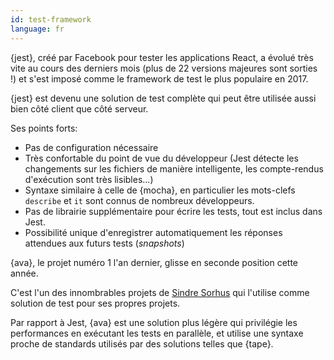 ```yaml
---
id: test-framework  
language: fr
---
```


{jest}, créé par Facebook pour tester les applications React, a évolué très vite au cours des derniers mois (plus de 22 versions majeures sont sorties !) et s'est imposé comme le framework de test le plus populaire en 2017.

{jest} est devenu une solution de test complète qui peut être utilisée aussi bien côté client que côté serveur.

Ses points forts:

* Pas de configuration nécessaire
* Très confortable du point de vue du développeur (Jest détecte les changements sur les fichiers de manière intelligente, les compte-rendus d'exécution sont très lisibles...)
* Syntaxe similaire à celle de {mocha}, en particulier les mots-clefs `describe` et `it` sont connus de nombreux développeurs.
* Pas de librairie supplémentaire pour écrire les tests, tout est inclus dans Jest.
* Possibilité unique d'enregistrer automatiquement les réponses attendues aux futurs tests (_snapshots_)

{ava}, le projet numéro 1 l'an dernier, glisse en seconde position cette année.

C'est l'un des innombrables projets de [Sindre Sorhus](https://github.com/sindresorhus) qui l'utilise comme solution de test pour ses propres projets.

Par rapport à Jest, {ava} est une solution plus légère qui privilégie les performances en exécutant les tests en parallèle, et utilise une syntaxe proche de standards utilisés par des solutions telles que {tape}.

